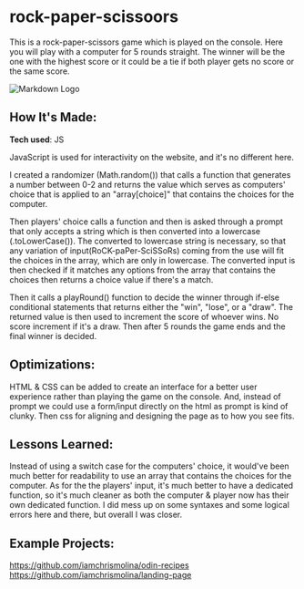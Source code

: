 # rock-paper-scissoors

This is a rock-paper-scissors game which is played on the console. Here you will play with a computer for 5 rounds straight. The winner will be the one with the highest score or it could be a tie if both player gets no score or the same score.

![Markdown Logo](https://media-cldnry.s-nbcnews.com/image/upload/t_fit-560w,f_auto,q_auto:best/newscms/2016_11/1016196/rock-paper-scissors-today-tease-160317.jpg)

## How It's Made:

**Tech used**: JS

JavaScript is used for interactivity on the website, and it's no different here.

I created a randomizer (Math.random()) that calls a function that generates a number between 0-2 and returns the value which serves as computers' choice that is applied to an "array[choice]" that contains the choices for the computer.

Then players' choice calls a function and then is asked through a prompt that only accepts a string which is then converted into a lowercase (.toLowerCase()). The converted to lowercase string is necessary, so that any variation of input(RoCK-paPer-SciSSoRs) coming from the use will fit the choices in the array, which are only in lowercase. The converted input is then checked if it matches any options from the array that contains the choices then returns a choice value if there's a match.

Then it calls a playRound() function to decide the winner through if-else conditional statements that returns either the "win", "lose", or a "draw". The returned value is then used to increment the score of whoever wins. No score increment if it's a draw. Then after 5 rounds the game ends and the final winner is decided.

## Optimizations:

HTML & CSS can be added to create an interface for a better user experience rather than playing the game on the console. And, instead of prompt we could use a form/input directly on the html as prompt is kind of clunky. Then css for aligning and designing the page as to how you see fits.

## Lessons Learned:

Instead of using a switch case for the computers' choice, it would've been much better for readability to use an array that contains the choices for the computer.
As for the the players' input, it's much better to have a dedicated function, so it's much cleaner as both the computer & player now has their own dedicated function. I did mess up on some syntaxes and some logical errors here and there, but overall I was closer.

## Example Projects:

https://github.com/iamchrismolina/odin-recipes
https://github.com/iamchrismolina/landing-page
